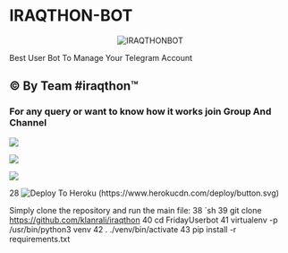 # IRAQTHON-BOT

<p align="center">

<img src="https://telegra.ph/file/21777ec2c86ecadc1a5d4.jpg" alt="IRAQTHONBOT">

Best User Bot To Manage Your Telegram Account 
## © By Team #iraqthon™

### For any query or want to know how it works join Group And Channel 

<a href="https://t.me/iraqthon"><img src="https://img.shields.io/badge/Join-Telegram%20Channel-red.svg?logo=Telegram"></a>

<a href="https://t.me/aliklanr"><img src="https://img.shields.io/badge/Join-Telegram%20Group-blue.svg?logo=telegram"></a>

<a href="https://youtu.be/HKLtmbiFi_Q"><img src="https://img.shields.io/badge/How%20To-Deploy-red.svg?logo=Youtube"></a>

28
![Deploy To Heroku (https://www.herokucdn.com/deploy/button.svg)](https://heroku.com/deploy?template=https://github.com/klanrali/IRAQTHON )

Simply clone the repository and run the main file:
38
`sh
39
git clone https://github.com/klanrali/iraqthon
40
cd FridayUserbot
41
virtualenv -p /usr/bin/python3 venv
42
. ./venv/bin/activate
43
pip install -r requirements.txt
